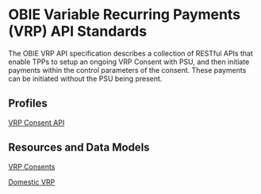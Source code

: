 # OBIE Variable Recurring Payments (VRP) API Standards

The OBIE VRP API specification describes a collection of RESTful APIs that enable TPPs to setup an ongoing VRP Consent with PSU, and then initiate payments within the control parameters of the consent. These payments can be initiated without the PSU being present.

## Profiles

[VRP Consent API](./profiles/vrp-profile.md)

## Resources and Data Models

[VRP Consents](./resources-and-data-models/domestic-vrp-consents.md)

[Domestic VRP](./resources-and-data-models/domestic-vrp.md)
